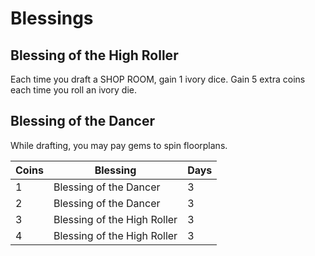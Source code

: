 # Blessings
## Blessing of the High Roller
Each time you draft a SHOP ROOM, gain 1 ivory dice. Gain 5 extra coins each time you roll an ivory die.
## Blessing of the Dancer
While drafting, you may pay gems to spin floorplans.

| Coins | Blessing                    | Days |
| ----- | --------------------------- | ---- |
| 1     | Blessing of the Dancer      | 3    |
| 2     | Blessing of the Dancer      | 3    |
| 3     | Blessing of the High Roller | 3    |
| 4     | Blessing of the High Roller | 3    |
